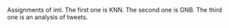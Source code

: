 Assignments of iml.
The first one is KNN.
The second one is GNB.
The third one is an analysis of tweets.
